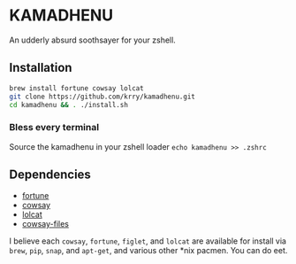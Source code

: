 
# KAMADHENU

An udderly absurd soothsayer for your zshell.

## Installation

``` sh
brew install fortune cowsay lolcat
git clone https://github.com/krry/kamadhenu.git
cd kamadhenu && . ./install.sh
```

### Bless every terminal
Source the kamadhenu in your zshell loader
`echo kamadhenu >> .zshrc`

## Dependencies
- [fortune](https://github.com/bmc/fortunes/)
- [cowsay](https://linux.die.net/man/1/cowsay)
- [lolcat](https://github.com/busyloop/lolcat)
- [cowsay-files](https://github.com/krry/cowsay-files)

I believe each `cowsay`, `fortune`, `figlet`, and `lolcat` are available for install via `brew`, `pip`, `snap`, and `apt-get`, and various other *nix pacmen. You can do eet.

